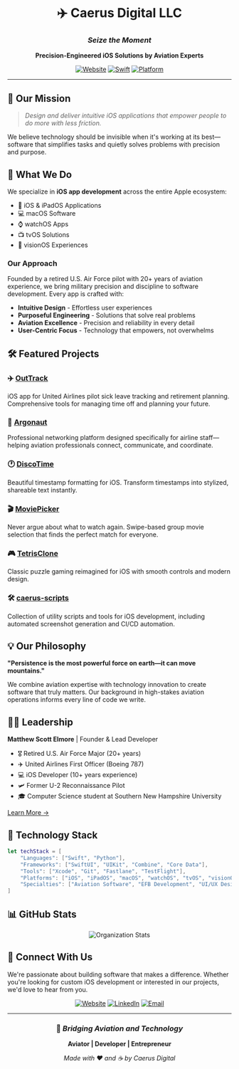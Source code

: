 <div align="center">

# ✈️ Caerus Digital LLC

### *Seize the Moment*

**Precision-Engineered iOS Solutions by Aviation Experts**

[![Website](https://img.shields.io/badge/Website-caerus.digital-blue?style=for-the-badge&logo=safari)](https://caerus.digital/)
[![Swift](https://img.shields.io/badge/Swift-iOS_Development-orange?style=for-the-badge&logo=swift)](https://swift.org/)
[![Platform](https://img.shields.io/badge/Platform-iOS-lightgrey?style=for-the-badge&logo=apple)](https://www.apple.com/ios/)

---

</div>

## 🎯 Our Mission

> *Design and deliver intuitive iOS applications that empower people to do more with less friction.*

We believe technology should be invisible when it's working at its best—software that simplifies tasks and quietly solves problems with precision and purpose.

## 🚀 What We Do

We specialize in **iOS app development** across the entire Apple ecosystem:

- 📱 iOS & iPadOS Applications
- 💻 macOS Software
- ⌚ watchOS Apps
- 📺 tvOS Solutions
- 🥽 visionOS Experiences

### Our Approach

Founded by a retired U.S. Air Force pilot with 20+ years of aviation experience, we bring military precision and discipline to software development. Every app is crafted with:

- **Intuitive Design** - Effortless user experiences
- **Purposeful Engineering** - Solutions that solve real problems
- **Aviation Excellence** - Precision and reliability in every detail
- **User-Centric Focus** - Technology that empowers, not overwhelms

## 🛠️ Featured Projects

### ✈️ [OutTrack](https://github.com/Caerus-Digital-LLC/OutTrack)
iOS app for United Airlines pilot sick leave tracking and retirement planning. Comprehensive tools for managing time off and planning your future.

### 🛫 [Argonaut](https://github.com/Caerus-Digital-LLC/Argonaut)
Professional networking platform designed specifically for airline staff—helping aviation professionals connect, communicate, and coordinate.

### 🕐 [DiscoTime](https://github.com/Caerus-Digital-LLC/DiscoTime)
Beautiful timestamp formatting for iOS. Transform timestamps into stylized, shareable text instantly.

### 🎬 [MoviePicker](https://github.com/Caerus-Digital-LLC/MoviePicker)
Never argue about what to watch again. Swipe-based group movie selection that finds the perfect match for everyone.

### 🎮 [TetrisClone](https://github.com/Caerus-Digital-LLC/TetrisClone)
Classic puzzle gaming reimagined for iOS with smooth controls and modern design.

### 🛠️ [caerus-scripts](https://github.com/Caerus-Digital-LLC/caerus-scripts)
Collection of utility scripts and tools for iOS development, including automated screenshot generation and CI/CD automation.

## 💡 Our Philosophy

**"Persistence is the most powerful force on earth—it can move mountains."**

We combine aviation expertise with technology innovation to create software that truly matters. Our background in high-stakes aviation operations informs every line of code we write.

## 👨‍💻 Leadership

**Matthew Scott Elmore** | Founder & Lead Developer

- 🎖️ Retired U.S. Air Force Major (20+ years)
- ✈️ United Airlines First Officer (Boeing 787)
- 💻 iOS Developer (10+ years experience)
- 🛩️ Former U-2 Reconnaissance Pilot
- 🎓 Computer Science student at Southern New Hampshire University

[Learn More →](https://matthew-elmore.com/)

## 🔧 Technology Stack

```swift
let techStack = [
    "Languages": ["Swift", "Python"],
    "Frameworks": ["SwiftUI", "UIKit", "Combine", "Core Data"],
    "Tools": ["Xcode", "Git", "Fastlane", "TestFlight"],
    "Platforms": ["iOS", "iPadOS", "macOS", "watchOS", "tvOS", "visionOS"],
    "Specialties": ["Aviation Software", "EFB Development", "UI/UX Design"]
]
```

## 📊 GitHub Stats

<div align="center">

![Organization Stats](https://github-readme-stats.vercel.app/api?username=Caerus-Digital-LLC&show_icons=true&theme=default&hide_border=true&bg_color=ffffff&title_color=0066cc&icon_color=0066cc&text_color=333333)

</div>

## 🤝 Connect With Us

We're passionate about building software that makes a difference. Whether you're looking for custom iOS development or interested in our projects, we'd love to hear from you.

<div align="center">

[![Website](https://img.shields.io/badge/🌐_Website-caerus.digital-0066cc?style=for-the-badge)](https://caerus.digital/)
[![LinkedIn](https://img.shields.io/badge/LinkedIn-Matthew_Elmore-0077b5?style=for-the-badge&logo=linkedin)](https://www.linkedin.com/in/matthew-elmore/)
[![Email](https://img.shields.io/badge/Email-Contact_Us-red?style=for-the-badge&logo=gmail)](mailto:contact@caerus.digital)

</div>

---

<div align="center">

### 🌟 *Bridging Aviation and Technology*

**Aviator | Developer | Entrepreneur**

*Made with ❤️ and ☕ by Caerus Digital*

</div>
